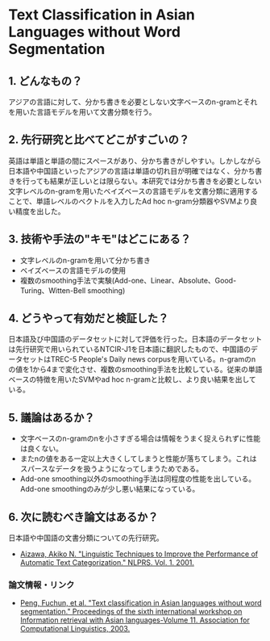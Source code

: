 # Text Classification in Asian Languages without Word Segmentation

## 1. どんなもの？

アジアの言語に対して、分かち書きを必要としない文字ベースのn-gramとそれを用いた言語モデルを用いて文書分類を行う。

## 2. 先行研究と比べてどこがすごいの？

英語は単語と単語の間にスペースがあり、分かち書きがしやすい。しかしながら日本語や中国語といったアジアの言語は単語の切れ目が明確ではなく、分かち書きを行っても結果が正しいとは限らない。本研究では分かち書きを必要としない文字レベルのn-gramを用いたベイズベースの言語モデルを文書分類に適用することで、単語レベルのベクトルを入力したAd hoc n-gram分類器やSVMより良い精度を出した。

## 3. 技術や手法の"キモ"はどこにある？

* 文字レベルのn-gramを用いて分かち書き
* ベイズベースの言語モデルの使用
* 複数のsmoothing手法で実験(Add-one、Linear、Absolute、Good-Turing、Witten-Bell smoothing)

## 4. どうやって有効だと検証した？

日本語及び中国語のデータセットに対して評価を行った。日本語のデータセットは先行研究で用いられているNTCIR-J1を日本語に翻訳したもので、中国語のデータセットはTREC-5 People's Daily news corpusを用いている。n-gramのnの値を1から4まで変化させ、複数のsmoothing手法を比較している。従来の単語ベースの特徴を用いたSVMやad hoc n-gramと比較し、より良い結果を出している。

## 5. 議論はあるか？

* 文字ベースのn-gramのnを小さすぎる場合は情報をうまく捉えられずに性能は良くない。
* またnの値をある一定以上大きくしてしまうと性能が落ちてしまう。これはスパースなデータを扱うようになってしまうためである。
* Add-one smoothing以外のsmoothing手法は同程度の性能を出している。Add-one smoothingのみが少し悪い結果になっている。

## 6. 次に読むべき論文はあるか？

日本語や中国語の文書分類についての先行研究。

* [Aizawa, Akiko N. "Linguistic Techniques to Improve the Performance of Automatic Text Categorization." NLPRS. Vol. 1. 2001.](http://citeseerx.ist.psu.edu/viewdoc/download?doi=10.1.1.331.1455&rep=rep1&type=pdf)

### 論文情報・リンク

* [Peng, Fuchun, et al. "Text classification in Asian languages without word segmentation." Proceedings of the sixth international workshop on Information retrieval with Asian languages-Volume 11. Association for Computational Linguistics, 2003.](https://www.aclweb.org/anthology/W/W03/W03-1106.pdf)
